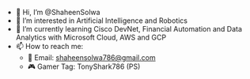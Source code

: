- 👋 Hi, I’m @ShaheenSolwa
- 👀 I’m interested in Artificial Intelligence and Robotics
- 🌱 I’m currently learning Cisco DevNet, Financial Automation and Data Analytics with Microsoft Cloud, AWS and GCP
- 📫 How to reach me:
    - 📧 Email:     shaheensolwa786@gmail.com
    - 🎮 Gamer Tag: TonyShark786 (PS)
